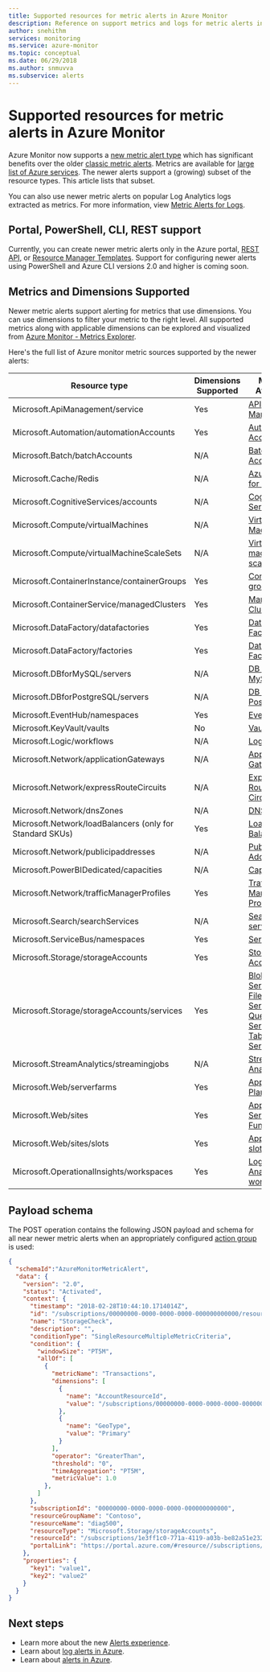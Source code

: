 ```yaml
---
title: Supported resources for metric alerts in Azure Monitor
description: Reference on support metrics and logs for metric alerts in Azure Monitor
author: snehithm
services: monitoring
ms.service: azure-monitor
ms.topic: conceptual
ms.date: 06/29/2018
ms.author: snmuvva
ms.subservice: alerts
---
```


# Supported resources for metric alerts in Azure Monitor

Azure Monitor now supports a [new metric alert type](../../azure-monitor/platform/alerts-overview.md) which has significant benefits over the older [classic metric alerts](../../azure-monitor/platform/alerts-classic.overview.md). Metrics are available for [large list of Azure services](../../azure-monitor/platform/metrics-supported.md). The newer alerts support a (growing) subset of the resource types. This article lists that subset.

You can also use newer metric alerts on popular Log Analytics logs extracted as metrics. For more information, view [Metric Alerts for Logs](../../azure-monitor/platform/alerts-metric-logs.md).

## Portal, PowerShell, CLI, REST support
Currently, you can create newer metric alerts only in the Azure portal, [REST API](https://docs.microsoft.com/rest/api/monitor/metricalerts/), or [Resource Manager Templates](../../azure-monitor/platform/alerts-metric-create-templates.md). Support for configuring newer alerts using PowerShell and Azure CLI versions 2.0 and higher is coming soon.

## Metrics and Dimensions Supported
Newer metric alerts support alerting for metrics that use dimensions. You can use dimensions to filter your metric to the right level. All supported metrics along with applicable dimensions can be explored and visualized from [Azure Monitor - Metrics Explorer](../../azure-monitor/platform/metrics-charts.md).

Here's the full list of Azure monitor metric sources supported by the newer alerts:

|Resource type  |Dimensions Supported  | Metrics Available|
|---------|---------|----------------|
|Microsoft.ApiManagement/service     | Yes        | [API Management](../../azure-monitor/platform/metrics-supported.md#microsoftapimanagementservice)|
|Microsoft.Automation/automationAccounts     |     Yes   | [Automation Accounts](../../azure-monitor/platform/metrics-supported.md#microsoftautomationautomationaccounts)|
|Microsoft.Batch/batchAccounts | N/A| [Batch Accounts](../../azure-monitor/platform/metrics-supported.md#microsoftbatchbatchaccounts)|
|Microsoft.Cache/Redis     |    N/A     |[Azure Cache for Redis](../../azure-monitor/platform/metrics-supported.md#microsoftcacheredis)|
|Microsoft.CognitiveServices/accounts     |    N/A     | [Cognitive Services](../../azure-monitor/platform/metrics-supported.md#microsoftcognitiveservicesaccounts)|
|Microsoft.Compute/virtualMachines     |    N/A     | [Virtual Machines](../../azure-monitor/platform/metrics-supported.md#microsoftcomputevirtualmachines)|
|Microsoft.Compute/virtualMachineScaleSets     |   N/A      |[Virtual machine scale sets](../../azure-monitor/platform/metrics-supported.md#microsoftcomputevirtualmachinescalesets)|
|Microsoft.ContainerInstance/containerGroups | Yes| [Container groups](../../azure-monitor/platform/metrics-supported.md#microsoftcontainerinstancecontainergroups)|
|Microsoft.ContainerService/managedClusters | Yes | [Managed Clusters](../../azure-monitor/platform/metrics-supported.md#microsoftcontainerservicemanagedclusters)|
|Microsoft.DataFactory/datafactories| Yes| [Data Factories V1](../../azure-monitor/platform/metrics-supported.md#microsoftdatafactorydatafactories)|
|Microsoft.DataFactory/factories     |   Yes     |[Data Factories V2](../../azure-monitor/platform/metrics-supported.md#microsoftdatafactoryfactories)|
|Microsoft.DBforMySQL/servers     |   N/A      |[DB for MySQL](../../azure-monitor/platform/metrics-supported.md#microsoftdbformysqlservers)|
|Microsoft.DBforPostgreSQL/servers     |    N/A     | [DB for PostgreSQL](../../azure-monitor/platform/metrics-supported.md#microsoftdbforpostgresqlservers)|
|Microsoft.EventHub/namespaces     |  Yes      |[Event Hubs](../../azure-monitor/platform/metrics-supported.md#microsofteventhubnamespaces)|
|Microsoft.KeyVault/vaults| No | [Vaults](../../azure-monitor/platform/metrics-supported.md#microsoftkeyvaultvaults)|
|Microsoft.Logic/workflows     |     N/A    |[Logic Apps](../../azure-monitor/platform/metrics-supported.md#microsoftlogicworkflows) |
|Microsoft.Network/applicationGateways     |    N/A     | [Application Gateways](../../azure-monitor/platform/metrics-supported.md#microsoftnetworkapplicationgateways) |
|Microsoft.Network/expressRouteCircuits | N/A |  [Express Route Circuits](../../azure-monitor/platform/metrics-supported.md#microsoftnetworkexpressroutecircuits) |
|Microsoft.Network/dnsZones | N/A| [DNS Zones](../../azure-monitor/platform/metrics-supported.md#microsoftnetworkdnszones) |
|Microsoft.Network/loadBalancers (only for Standard SKUs)| Yes| [Load Balancers](../../azure-monitor/platform/metrics-supported.md#microsoftnetworkloadbalancers) |
|Microsoft.Network/publicipaddresses     |  N/A       |[Public IP Addresses](../../azure-monitor/platform/metrics-supported.md#microsoftnetworkpublicipaddresses)|
|Microsoft.PowerBIDedicated/capacities | N/A | [Capacities](../../azure-monitor/platform/metrics-supported.md#microsoftpowerbidedicatedcapacities)|
|Microsoft.Network/trafficManagerProfiles | Yes | [Traffic Manager Profiles](../../azure-monitor/platform/metrics-supported.md#microsoftnetworktrafficmanagerprofiles) |
|Microsoft.Search/searchServices     |   N/A      |[Search services](../../azure-monitor/platform/metrics-supported.md#microsoftsearchsearchservices)|
|Microsoft.ServiceBus/namespaces     |  Yes       |[Service Bus](../../azure-monitor/platform/metrics-supported.md#microsoftservicebusnamespaces)|
|Microsoft.Storage/storageAccounts     |    Yes     | [Storage Accounts](../../azure-monitor/platform/metrics-supported.md#microsoftstoragestorageaccounts)|
|Microsoft.Storage/storageAccounts/services     |     Yes    | [Blob Services](../../azure-monitor/platform/metrics-supported.md#microsoftstoragestorageaccountsblobservices), [File Services](../../azure-monitor/platform/metrics-supported.md#microsoftstoragestorageaccountsfileservices), [Queue Services](../../azure-monitor/platform/metrics-supported.md#microsoftstoragestorageaccountsqueueservices) and [Table Services](../../azure-monitor/platform/metrics-supported.md#microsoftstoragestorageaccountstableservices)|
|Microsoft.StreamAnalytics/streamingjobs     |  N/A       | [Stream Analytics](../../azure-monitor/platform/metrics-supported.md#microsoftstreamanalyticsstreamingjobs)|
| Microsoft.Web/serverfarms | Yes | [App Service Plans](../../azure-monitor/platform/metrics-supported.md#microsoftwebserverfarms)  |
| Microsoft.Web/sites | Yes | [App Services](../../azure-monitor/platform/metrics-supported.md#microsoftwebsites-excluding-functions) and [Functions](../../azure-monitor/platform/metrics-supported.md#microsoftwebsites-functions)|
| Microsoft.Web/sites/slots | Yes | [App Service slots](../../azure-monitor/platform/metrics-supported.md#microsoftwebsitesslots)|
|Microsoft.OperationalInsights/workspaces| Yes|[Log Analytics workspaces](../../azure-monitor/platform/metrics-supported.md#microsoftoperationalinsightsworkspaces)|

## Payload schema

The POST operation contains the following JSON payload and schema for all near newer metric alerts when an appropriately configured [action group](../../azure-monitor/platform/action-groups.md) is used:

```json
{
  "schemaId":"AzureMonitorMetricAlert",
  "data": {
    "version": "2.0",
    "status": "Activated",
    "context": {
      "timestamp": "2018-02-28T10:44:10.1714014Z",
      "id": "/subscriptions/00000000-0000-0000-0000-000000000000/resourceGroups/Contoso/providers/microsoft.insights/metricAlerts/StorageCheck",
      "name": "StorageCheck",
      "description": "",
      "conditionType": "SingleResourceMultipleMetricCriteria",
      "condition": {
        "windowSize": "PT5M",
        "allOf": [
          {
            "metricName": "Transactions",
            "dimensions": [
              {
                "name": "AccountResourceId",
                "value": "/subscriptions/00000000-0000-0000-0000-000000000000/resourceGroups/Contoso/providers/Microsoft.Storage/storageAccounts/diag500"
              },
              {
                "name": "GeoType",
                "value": "Primary"
              }
            ],
            "operator": "GreaterThan",
            "threshold": "0",
            "timeAggregation": "PT5M",
            "metricValue": 1.0
          },
        ]
      },
      "subscriptionId": "00000000-0000-0000-0000-000000000000",
      "resourceGroupName": "Contoso",
      "resourceName": "diag500",
      "resourceType": "Microsoft.Storage/storageAccounts",
      "resourceId": "/subscriptions/1e3ff1c0-771a-4119-a03b-be82a51e232d/resourceGroups/Contoso/providers/Microsoft.Storage/storageAccounts/diag500",
      "portalLink": "https://portal.azure.com/#resource//subscriptions/00000000-0000-0000-0000-000000000000/resourceGroups/Contoso/providers/Microsoft.Storage/storageAccounts/diag500"
    },
    "properties": {
      "key1": "value1",
      "key2": "value2"
    }
  }
}
```

## Next steps

* Learn more about the new [Alerts experience](../../azure-monitor/platform/alerts-overview.md).
* Learn about [log alerts in Azure](../../azure-monitor/platform/alerts-unified-log.md).
* Learn about [alerts in Azure](../../azure-monitor/platform/alerts-overview.md).
